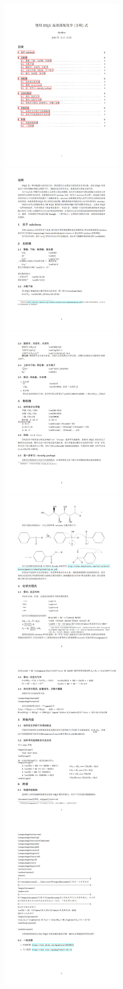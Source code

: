 <img src="Readme.assets/LaTeX_chem_formula_00-1607847518145.png" alt="LaTeX_chem_formula_00" style="zoom:50%;" />

<img src="Readme.assets/LaTeX_chem_formula_01-1607847564883.png" alt="LaTeX_chem_formula_01" style="zoom:50%;" />

<img src="Readme.assets/LaTeX_chem_formula_02-1607847574369.png" alt="LaTeX_chem_formula_02" style="zoom:50%;" />

<img src="Readme.assets/LaTeX_chem_formula_03-1607847580361.png" alt="LaTeX_chem_formula_03" style="zoom:50%;" />

<img src="Readme.assets/LaTeX_chem_formula_04-1607847586615.png" alt="LaTeX_chem_formula_04" style="zoom:50%;" />

<img src="Readme.assets/LaTeX_chem_formula_05-1607847597518.png" alt="LaTeX_chem_formula_05" style="zoom:50%;" />





